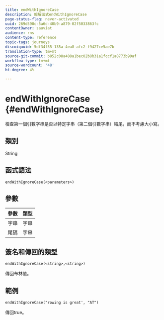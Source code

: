 ```yaml
---
title: endWithIgnoreCase
description: 瞭解函式endWithIgnoreCase
page-status-flag: never-activated
uuid: 269d590c-5a6d-40b9-a879-02f5033863fc
contentOwner: sauviat
audience: rns
content-type: reference
topic-tags: journeys
discoiquuid: 5df34f55-135a-4ea8-afc2-f9427ce5ae7b
translation-type: tm+mt
source-git-commit: b852c08a488a1bec02b8b31a1fccf1a8773b99af
workflow-type: tm+mt
source-wordcount: '48'
ht-degree: 4%

---
```



# endWithIgnoreCase {#endWithIgnoreCase}

檢查第一個引數字串是否以特定字串（第二個引數字串）結尾，而不考慮大小寫。

## 類別

String

## 函式語法

`endWithIgnoreCase(<parameters>)`

## 參數

| 參數 | 類型 |
|-----------|------------------|
| 字串 | 字串 |
| 尾碼 | 字串 |

## 簽名和傳回的類型

`endWithIgnoreCase(<string>,<string>)`

傳回布林值。

## 範例

`endWithIgnoreCase("rowing is great', "AT")`

傳回true。
